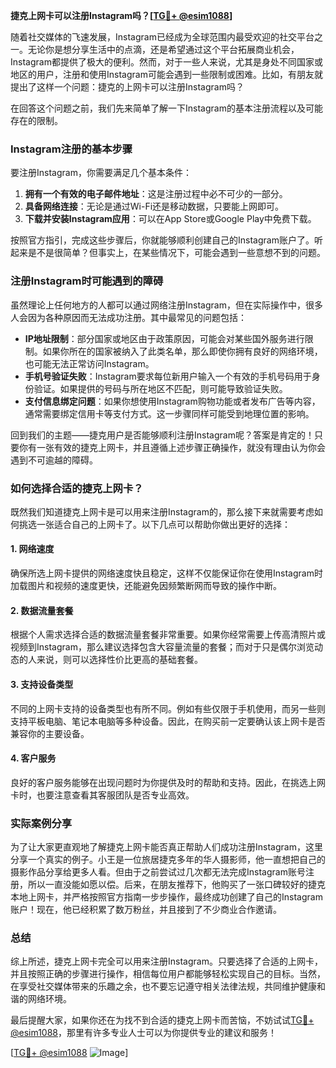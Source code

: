 **捷克上网卡可以注册Instagram吗？[[TG💪+ @esim1088](https://t.me/s/esim1088)]**

随着社交媒体的飞速发展，Instagram已经成为全球范围内最受欢迎的社交平台之一。无论你是想分享生活中的点滴，还是希望通过这个平台拓展商业机会，Instagram都提供了极大的便利。然而，对于一些人来说，尤其是身处不同国家或地区的用户，注册和使用Instagram可能会遇到一些限制或困难。比如，有朋友就提出了这样一个问题：捷克的上网卡可以注册Instagram吗？

在回答这个问题之前，我们先来简单了解一下Instagram的基本注册流程以及可能存在的限制。

### Instagram注册的基本步骤

要注册Instagram，你需要满足几个基本条件：

1. **拥有一个有效的电子邮件地址**：这是注册过程中必不可少的一部分。
2. **具备网络连接**：无论是通过Wi-Fi还是移动数据，只要能上网即可。
3. **下载并安装Instagram应用**：可以在App Store或Google Play中免费下载。

按照官方指引，完成这些步骤后，你就能够顺利创建自己的Instagram账户了。听起来是不是很简单？但事实上，在某些情况下，可能会遇到一些意想不到的问题。

### 注册Instagram时可能遇到的障碍

虽然理论上任何地方的人都可以通过网络注册Instagram，但在实际操作中，很多人会因为各种原因而无法成功注册。其中最常见的问题包括：

- **IP地址限制**：部分国家或地区由于政策原因，可能会对某些国外服务进行限制。如果你所在的国家被纳入了此类名单，那么即使你拥有良好的网络环境，也可能无法正常访问Instagram。
- **手机号验证失败**：Instagram要求每位新用户输入一个有效的手机号码用于身份验证。如果提供的号码与所在地区不匹配，则可能导致验证失败。
- **支付信息绑定问题**：如果你想使用Instagram购物功能或者发布广告等内容，通常需要绑定信用卡等支付方式。这一步骤同样可能受到地理位置的影响。

回到我们的主题——捷克用户是否能够顺利注册Instagram呢？答案是肯定的！只要你有一张有效的捷克上网卡，并且遵循上述步骤正确操作，就没有理由认为你会遇到不可逾越的障碍。

### 如何选择合适的捷克上网卡？

既然我们知道捷克上网卡是可以用来注册Instagram的，那么接下来就需要考虑如何挑选一张适合自己的上网卡了。以下几点可以帮助你做出更好的选择：

#### 1. 网络速度
确保所选上网卡提供的网络速度快且稳定，这样不仅能保证你在使用Instagram时加载图片和视频的速度更快，还能避免因频繁断网而导致的操作中断。

#### 2. 数据流量套餐
根据个人需求选择合适的数据流量套餐非常重要。如果你经常需要上传高清照片或视频到Instagram，那么建议选择包含大容量流量的套餐；而对于只是偶尔浏览动态的人来说，则可以选择性价比更高的基础套餐。

#### 3. 支持设备类型
不同的上网卡支持的设备类型也有所不同。例如有些仅限于手机使用，而另一些则支持平板电脑、笔记本电脑等多种设备。因此，在购买前一定要确认该上网卡是否兼容你的主要设备。

#### 4. 客户服务
良好的客户服务能够在出现问题时为你提供及时的帮助和支持。因此，在挑选上网卡时，也要注意查看其客服团队是否专业高效。

### 实际案例分享

为了让大家更直观地了解捷克上网卡能否真正帮助人们成功注册Instagram，这里分享一个真实的例子。小王是一位旅居捷克多年的华人摄影师，他一直想把自己的摄影作品分享给更多人看。但由于之前尝试过几次都无法完成Instagram账号注册，所以一直没能如愿以偿。后来，在朋友推荐下，他购买了一张口碑较好的捷克本地上网卡，并严格按照官方指南一步步操作，最终成功创建了自己的Instagram账户！现在，他已经积累了数万粉丝，并且接到了不少商业合作邀请。

### 总结

综上所述，捷克上网卡完全可以用来注册Instagram。只要选择了合适的上网卡，并且按照正确的步骤进行操作，相信每位用户都能够轻松实现自己的目标。当然，在享受社交媒体带来的乐趣之余，也不要忘记遵守相关法律法规，共同维护健康和谐的网络环境。

最后提醒大家，如果你还在为找不到合适的捷克上网卡而苦恼，不妨试试[TG💪+ @esim1088](https://t.me/s/esim1088)，那里有许多专业人士可以为你提供专业的建议和服务！

[[TG💪+ @esim1088](https://t.me/s/esim1088) ![Image](https://i.postimg.cc/4NQfJmqS/Snipaste-2025-05-13-00-14-12.png)]